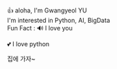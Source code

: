👍 aloha, I'm Gwangyeol YU  
I'm interested in Python, AI, BigData  
Fun Fact : 
🔊 I love you

💕 I love python

집에 가자~